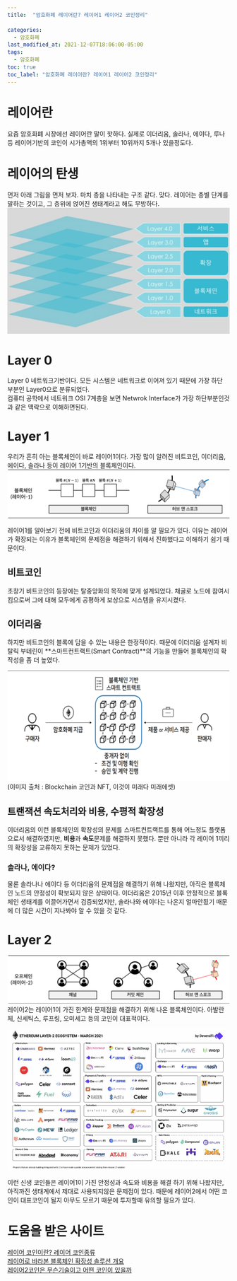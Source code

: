 ```yaml
---
title:  "암호화폐 레이어란? 레이어1 레이어2 코인정리"

categories:
  - 암호화폐
last_modified_at: 2021-12-07T18:06:00-05:00
tags:
  - 암호화폐
toc: true
toc_label: "암호화폐 레이어란? 레이어1 레이어2 코인정리"
---
```


# 레이어란
요즘 암호화폐 시장에선 레이어란 말이 핫하다. 실제로 이더리움, 솔라나, 에이다, 루나 등 레이어기반의 코인이 시가총액의 1위부터 10위까지 5개나 있을정도다.<br> 

# 레이어의 탄생
먼저 아래 그림을 먼저 보자. 마치 층을 나타내는 구조 같다. 맞다. 레이어는 층별 단계를 말하는 것이고, 그 층위에 얹어진 생태계라고 해도 무방하다.
![Image Alt 텍스트](/assets/img/crypto/layer.png) 

# Layer 0
Layer 0 네트워크기반이다. 모든 시스템은 네트워크로 이어져 있기 때문에 가장 하단 부분인 Layer0으로 분류되었다.<br>
컴퓨터 공학에서 네트워크 OSI 7계층을 보면 Netwrok Interface가 가장 하단부분인것과 같은 맥락으로 이해하면된다.

# Layer 1
우리가 흔히 아는 블록체인이 바로 레이어1이다. 가장 많이 알려진 비트코인, 이더리움, 에이다, 솔라나 등이 레이어 1기반의 블록체인이다.
![Image Alt 텍스트](/assets/img/crypto/layer1.png) 

레이어1를 알아보기 전에 비트코인과 이더리움의 차이를 알 필요가 있다. 이유는 레이어가 확장되는 이유가 블록체인의 문제점을 해결하기 위해서 진화했다고 이해하기 쉽기 때문이다.

## 비트코인
초창기 비트코인의 등장에는 탈중앙화의 목적에 맞게 설계되었다. 채굴로 노드에 참여시킴으로써 그에 대해 모두에게 공평하게 보상으로 시스템을 유지시켰다.<br>

## 이더리움
하지만 비트코인의 블록에 담을 수 있는 내용은 한정적이다. 때문에 이더리움 설계자 비탈릭 부테린이 **스마트컨트랙트(Smart Contract)**의 기능을 만들어 블록체인의 확작성을 좀 더 높였다. <br>

![Image Alt 텍스트](/assets/img/crypto/smartcontract.png) <br>
(이미지 출처 : Blockchain 코인과 NFT, 이것이 미래다 미래에셋)


## 트랜잭션 속도처리와 비용, 수평적 확장성
이더리움의 이런 블록체인의 확장성의 문제를 스마트컨트랙트를 통해 어느정도 플랫폼으로서 해결하였지만, **비용**과 **속도**문제를 해결하지 못했다. 뿐만 아니라 각 레이어 1끼리 의 확장성을 교류하지 못하는 문제가 있었다. <br>

### 솔라나, 에이다?
물론 솔라나나 에이다 등 이더리움의 문제점을 해결하기 위해 나왔지만, 아직은 블록체인 노드의 안정성이 확보되지 않은 상태이다. 이더리움은 2015년 이후 안정적으로 블록체인 생태계를 이끌어가면서 검증되었지만, 솔라나와 에이다는 나온지 얼마안됬기 때문에 더 많은 시간이 지나봐야 알 수 있을 것 같다.

# Layer 2
![Image Alt 텍스트](/assets/img/crypto/layer2.png) 
레이어2는 레이어1이 가진 한계와 문제점을 해결하기 위해 나온 블록체인이다. 아발란체, 신세틱스, 루프링, 오미세고 등의 코인이 대표적이다.

![Image Alt 텍스트](/assets/img/crypto/layer2_coin.png) 

이런 신생 코인들은 레이어1이 가진 안정성과 속도와 비용을 해결 하기 위해 나왔지만, 아직까진 생태계에서 제대로 사용되지않은 문제점이 있다. 때문에 레이어2에서 어떤 코인이 대표코인이 될지 아무도 모르기 때문에 투자할때 유의할 필요가 있다.


# 도움을 받은 사이트
[레이어 코인이란? 레이어 코인종류](https://mzqp0731.tistory.com/1178) <br>
[레이어로 바라본 블록체인 확장성 솔루션 개요](https://medium.com/curg/%EB%A0%88%EC%9D%B4%EC%96%B4%EB%A1%9C-%EB%B0%94%EB%9D%BC%EB%B3%B8-%EB%B8%94%EB%A1%9D%EC%B2%B4%EC%9D%B8-%ED%99%95%EC%9E%A5%EC%84%B1-%EC%86%94%EB%A3%A8%EC%85%98-%EA%B0%9C%EC%9A%94-a8c2aa3ec5c1) <br>
[레이어2코인은 무슨기술이고 어떤 코인이 있을까](https://blog.naver.com/ddg1112/222324785616)